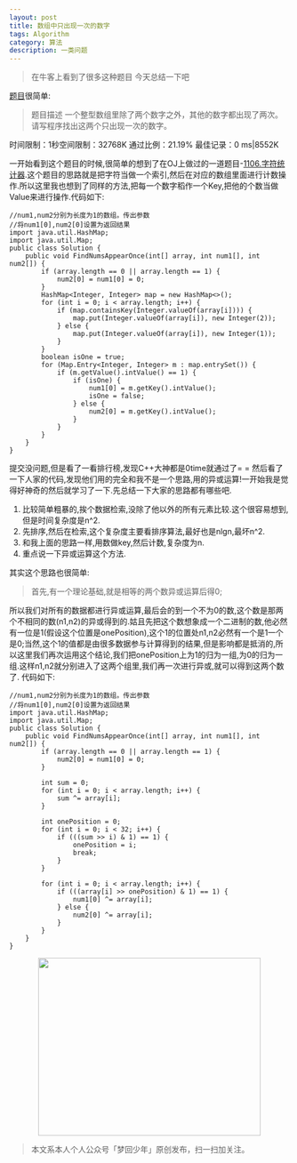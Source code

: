 ```yaml
---
layout: post
title: 数组中只出现一次的数字
tags: Algorithm
category: 算法
description: 一类问题
---
```


> 在牛客上看到了很多这种题目 今天总结一下吧

[题目](http://www.nowcoder.com/practice/e02fdb54d7524710a7d664d082bb7811?rp=2&ru=/ta/coding-interviews&qru=/ta/coding-interviews/question-ranking)很简单:

>题目描述
一个整型数组里除了两个数字之外，其他的数字都出现了两次。请写程序找出这两个只出现一次的数字。
>
时间限制：1秒空间限制：32768K
通过比例：21.19%
最佳记录：0 ms|8552K

一开始看到这个题目的时候,很简单的想到了在OJ上做过的一道题目-[1106.字符统计器](http://www.acmicpc.sdnu.edu.cn/problem/show/1106).这个题目的思路就是把字符当做一个索引,然后在对应的数组里面进行计数操作.所以这里我也想到了同样的方法,把每一个数字稻作一个Key,把他的个数当做Value来进行操作.代码如下:

	//num1,num2分别为长度为1的数组。传出参数
	//将num1[0],num2[0]设置为返回结果
	import java.util.HashMap;
	import java.util.Map;
	public class Solution {
		public void FindNumsAppearOnce(int[] array, int num1[], int num2[]) {
			if (array.length == 0 || array.length == 1) {
				num2[0] = num1[0] = 0;
			}
			HashMap<Integer, Integer> map = new HashMap<>();
			for (int i = 0; i < array.length; i++) {
				if (map.containsKey(Integer.valueOf(array[i]))) {
					map.put(Integer.valueOf(array[i]), new Integer(2));
				} else {
					map.put(Integer.valueOf(array[i]), new Integer(1));
				}
			}
			boolean isOne = true;
			for (Map.Entry<Integer, Integer> m : map.entrySet()) {
				if (m.getValue().intValue() == 1) {
					if (isOne) {
						num1[0] = m.getKey().intValue();
						isOne = false;
					} else {
						num2[0] = m.getKey().intValue();
					}
				}
			}
		}
	}
    
提交没问题,但是看了一看排行榜,发现C++大神都是0time就通过了= =
然后看了一下人家的代码,发现他们用的完全和我不是一个思路,用的异或运算!一开始我是觉得好神奇的然后就学习了一下.先总结一下大家的思路都有哪些吧.

1. 比较简单粗暴的,挨个数据检索,没除了他以外的所有元素比较.这个很容易想到,但是时间复杂度是n^2.
2. 先排序,然后在检索,这个复杂度主要看排序算法,最好也是nlgn,最坏n^2.
3. 和我上面的思路一样,用数做key,然后计数,复杂度为n.
4. 重点说一下异或运算这个方法.

其实这个思路也很简单:

> 首先,有一个理论基础,就是相等的两个数异或运算后得0;

所以我们对所有的数据都进行异或运算,最后会的到一个不为0的数,这个数是那两个不相同的数(n1,n2)的异或得到的.姑且先把这个数想象成一个二进制的数,他必然有一位是1(假设这个位置是onePosition),这个1的位置处n1,n2必然有一个是1一个是0;当然,这个1的值都是由很多数据参与计算得到的结果,但是影响都是抵消的,所以这里我们再次运用这个结论,我们把onePosition上为1的归为一组,为0的归为一组.这样n1,n2就分别进入了这两个组里,我们再一次进行异或,就可以得到这两个数了.
代码如下:
	
    //num1,num2分别为长度为1的数组。传出参数
	//将num1[0],num2[0]设置为返回结果
	import java.util.HashMap;
	import java.util.Map;
	public class Solution {
		public void FindNumsAppearOnce(int[] array, int num1[], int num2[]) {
			if (array.length == 0 || array.length == 1) {
				num2[0] = num1[0] = 0;
			}
		
			int sum = 0;
			for (int i = 0; i < array.length; i++) {
				sum ^= array[i];
			}

			int onePosition = 0;
			for (int i = 0; i < 32; i++) {
				if (((sum >> i) & 1) == 1) {
					onePosition = i;
					break;
				}
			}

			for (int i = 0; i < array.length; i++) {
				if (((array[i] >> onePosition) & 1) == 1) {
					num1[0] ^= array[i];
				} else {
					num2[0] ^= array[i];
				}
			}
		}
	}

<div align="center">
<img src="http://7xlkoc.com1.z0.glb.clouddn.com/qrcodenew.jpg" width="400" height="320" />
</div>

> 本文系本人个人公众号「梦回少年」原创发布，扫一扫加关注。
